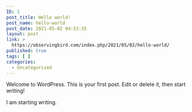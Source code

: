 ```yaml
---
ID: 1
post_title: Hello world!
post_name: hello-world
post_date: 2021-05-02 04:53:35
layout: post
link: >
  https://observingbird.com/index.php/2021/05/02/hello-world/
published: true
tags: [ ]
categories:
  - Uncategorized
---
```

<!-- wp:paragraph -->
<p>Welcome to WordPress. This is your first post. Edit or delete it, then start writing!</p>
<p>I am starting writing.</p>
<!-- /wp:paragraph -->
